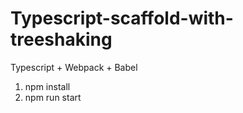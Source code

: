 # Typescript-scaffold-with-treeshaking
Typescript + Webpack + Babel

1. npm install
2. npm run start
